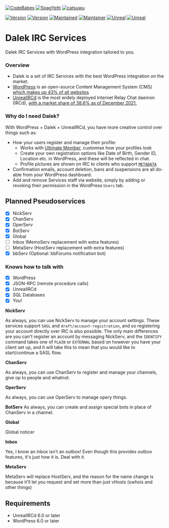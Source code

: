 
[![CodeBabes](https://forthebadge.com/images/badges/built-by-codebabes.svg)]()
[![SpagYetti](https://forthebadge.com/images/badges/contains-tasty-spaghetti-code.svg)]()
[![catsuwu](https://forthebadge.com/images/badges/contains-cat-gifs.svg)]()

[![Version](https://img.shields.io/badge/Beta-0.1-blue.svg)]()
[![Version](https://img.shields.io/badge/Status-Work%20In%20Progress-yellow.svg)]()
[![Maintained](https://img.shields.io/badge/Maintained-yes-violet.svg)]()
[![Maintainer](https://img.shields.io/badge/Maintainer-Valware-purple.svg)](https://github.com/ValwareIRC/)
[![Unreal](https://img.shields.io/badge/UnrealIRCd-6.0+-green.svg)]()
[![Unreal](https://img.shields.io/badge/WordPress-6.0+-green.svg)]()
# Dalek IRC Services
Dalek IRC Services with WordPress integration tailored to you.

### Overview ###
* Dalek is a set of IRC Services with the best WordPress integration on the market.
* [WordPress](https://github.com/wordpress/wordpress) is an open-source Content Management System (CMS) [which makes up 43% of all websites](https://w3techs.com/technologies/details/cm-wordpress)
* [UnrealIRCd](https://github.com/unrealircd/unrealircd) is the most widely deployed Internet Relay Chat daemon (IRCd), [with a market share of 38.6% as of December 2021.](https://www.ircstats.org/servers)

### Why do I need Dalek? ###
With WordPress + Dalek + UnrealIRCd, you have more creative control over things such as:
  * How your users register and manage their profile:
    - Works with [Ultimate Member](https://ultimatemember.com/), customise how your profiles look
    - Create your own registration options like Date of Birth, Gender ID, Location etc. in WordPress, and these will be reflected in chat.
    - Profile pictures are shown on IRC to clients who support [`METADATA`](https://github.com/ircv3/ircv3-specifications/blob/7c76d2022992d4f9ce088420a861f185169965a2/extensions/metadata.md)
  * Confirmation emails, account deletion, bans and suspensions are all do-able from your WordPress dashboard.
  * Add and remove Services staff via website, simply by adding or revoking their permission in the WordPress `Users` tab.
  
## Planned Pseudoservices ##

- [x] NickServ
- [x] ChanServ
- [x] OperServ
- [x] BotServ
- [x] Global
- [ ] Inbox (MemoServ replacement with extra features)
- [ ] MetaServ (HostServ replacement with extra features)
- [x] bbServ (Optional: bbForums notification bot)

### Knows how to talk with ###
- [x] WordPress
- [x] JSON-RPC (remote procedure calls)
- [x] UnrealIRCd
- [x] SQL Databases
- [x] You!

__NickServ__

As always, you can use NickServ to manage your account settings. These services support `SASL` and `draft/account-registration`, and so registering your account directly over IRC is also possible. The only main differences are you can't register an account by messaging NickServ, and the `IDENTIFY` command takes one of `PLAIN` or `EXTERNAL` based on however you have your client set up, and it will take this to mean that you would like to start/continue a SASL flow.

__ChanServ__

As always, you can use ChanServ to register and manage your channels, give op to people and whatnot.

__OperServ__

As always, you can use OperServ to manage opery things.

__BotServ__
As always, you can create and assign special bots in place of ChanServ in a channel.

__Global__

Global noticer

__Inbox__

Yes, I know an inbox isn't an outbox! Even though this provides outbox features, it's just how it is. Deal with it.

__MetaServ__

MetaServ will replace HostServ, and the reason for the name change is because it'll let you request and set more than just vHosts (swhois and other things)

## Requirements ##
- UnrealIRCd 6.0 or later
- WordPress 6.0 or later
